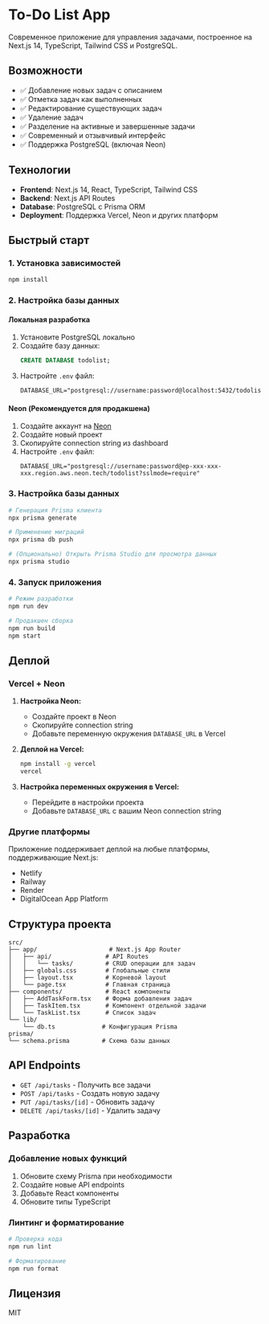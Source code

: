 # To-Do List App

Современное приложение для управления задачами, построенное на Next.js 14, TypeScript, Tailwind CSS и PostgreSQL.

## Возможности

- ✅ Добавление новых задач с описанием
- ✅ Отметка задач как выполненных
- ✅ Редактирование существующих задач
- ✅ Удаление задач
- ✅ Разделение на активные и завершенные задачи
- ✅ Современный и отзывчивый интерфейс
- ✅ Поддержка PostgreSQL (включая Neon)

## Технологии

- **Frontend**: Next.js 14, React, TypeScript, Tailwind CSS
- **Backend**: Next.js API Routes
- **Database**: PostgreSQL с Prisma ORM
- **Deployment**: Поддержка Vercel, Neon и других платформ

## Быстрый старт

### 1. Установка зависимостей

```bash
npm install
```

### 2. Настройка базы данных

#### Локальная разработка

1. Установите PostgreSQL локально
2. Создайте базу данных:
   ```sql
   CREATE DATABASE todolist;
   ```
3. Настройте `.env` файл:
   ```env
   DATABASE_URL="postgresql://username:password@localhost:5432/todolist"
   ```

#### Neon (Рекомендуется для продакшена)

1. Создайте аккаунт на [Neon](https://neon.tech)
2. Создайте новый проект
3. Скопируйте connection string из dashboard
4. Настройте `.env` файл:
   ```env
   DATABASE_URL="postgresql://username:password@ep-xxx-xxx-xxx.region.aws.neon.tech/todolist?sslmode=require"
   ```

### 3. Настройка базы данных

```bash
# Генерация Prisma клиента
npx prisma generate

# Применение миграций
npx prisma db push

# (Опционально) Открыть Prisma Studio для просмотра данных
npx prisma studio
```

### 4. Запуск приложения

```bash
# Режим разработки
npm run dev

# Продакшен сборка
npm run build
npm start
```

## Деплой

### Vercel + Neon

1. **Настройка Neon:**
   - Создайте проект в Neon
   - Скопируйте connection string
   - Добавьте переменную окружения `DATABASE_URL` в Vercel

2. **Деплой на Vercel:**
   ```bash
   npm install -g vercel
   vercel
   ```

3. **Настройка переменных окружения в Vercel:**
   - Перейдите в настройки проекта
   - Добавьте `DATABASE_URL` с вашим Neon connection string

### Другие платформы

Приложение поддерживает деплой на любые платформы, поддерживающие Next.js:
- Netlify
- Railway
- Render
- DigitalOcean App Platform

## Структура проекта

```
src/
├── app/                    # Next.js App Router
│   ├── api/               # API Routes
│   │   └── tasks/         # CRUD операции для задач
│   ├── globals.css        # Глобальные стили
│   ├── layout.tsx         # Корневой layout
│   └── page.tsx           # Главная страница
├── components/            # React компоненты
│   ├── AddTaskForm.tsx    # Форма добавления задач
│   ├── TaskItem.tsx       # Компонент отдельной задачи
│   └── TaskList.tsx       # Список задач
└── lib/
    └── db.ts             # Конфигурация Prisma
prisma/
└── schema.prisma         # Схема базы данных
```

## API Endpoints

- `GET /api/tasks` - Получить все задачи
- `POST /api/tasks` - Создать новую задачу
- `PUT /api/tasks/[id]` - Обновить задачу
- `DELETE /api/tasks/[id]` - Удалить задачу

## Разработка

### Добавление новых функций

1. Обновите схему Prisma при необходимости
2. Создайте новые API endpoints
3. Добавьте React компоненты
4. Обновите типы TypeScript

### Линтинг и форматирование

```bash
# Проверка кода
npm run lint

# Форматирование
npm run format
```

## Лицензия

MIT
